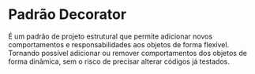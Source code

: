 # Padrão Decorator

É um padrão de projeto estrutural que permite adicionar novos comportamentos e responsabilidades aos objetos de forma flexível.
Tornando possível adicionar ou remover comportamentos dos objetos de forma dinâmica, sem o risco de precisar alterar códigos já testados.

